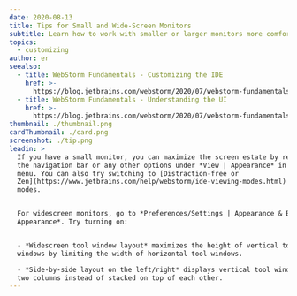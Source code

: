 ```yaml
---
date: 2020-08-13
title: Tips for Small and Wide-Screen Monitors
subtitle: Learn how to work with smaller or larger monitors more comfortably.
topics:
  - customizing
author: er
seealso:
  - title: WebStorm Fundamentals - Customizing the IDE
    href: >-
      https://blog.jetbrains.com/webstorm/2020/07/webstorm-fundamentals-customizing-the-ide/
  - title: WebStorm Fundamentals - Understanding the UI
    href: >-
      https://blog.jetbrains.com/webstorm/2020/07/webstorm-fundamentals-understanding-the-ui/
thumbnail: ./thumbnail.png
cardThumbnail: ./card.png
screenshot: ./tip.png
leadin: >
  If you have a small monitor, you can maximize the screen estate by removing
  the navigation bar or any other options under *View | Appearance* in the main
  menu. You can also try switching to [Distraction-free or
  Zen](https://www.jetbrains.com/help/webstorm/ide-viewing-modes.html) viewing
  modes.


  For widescreen monitors, go to *Preferences/Settings | Appearance & Behavior |
  Appearance*. Try turning on:


  - *Widescreen tool window layout* maximizes the height of vertical tool
  windows by limiting the width of horizontal tool windows.

  - *Side-by-side layout on the left/right* displays vertical tool windows in
  two columns instead of stacked on top of each other.
---
```


